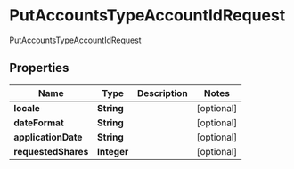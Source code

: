 

# PutAccountsTypeAccountIdRequest

PutAccountsTypeAccountIdRequest
## Properties

Name | Type | Description | Notes
------------ | ------------- | ------------- | -------------
**locale** | **String** |  |  [optional]
**dateFormat** | **String** |  |  [optional]
**applicationDate** | **String** |  |  [optional]
**requestedShares** | **Integer** |  |  [optional]



